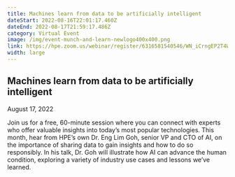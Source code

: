 ```yaml
---
title: Machines learn from data to be artificially intelligent
dateStart: 2022-08-16T22:01:17.460Z
dateEnd: 2022-08-17T21:59:17.486Z
category: Virtual Event
image: /img/event-munch-and-learn-newlogo400x400.png
link: https://hpe.zoom.us/webinar/register/6316581540546/WN_iCrngEP2T4Wlspf8RVvxMQ
width: large
---
```

## Machines learn from data to be artificially intelligent

August 17, 2022

Join us for a free, 60-minute session where you can connect with experts who offer valuable insights into today’s most popular technologies. This month, hear from HPE’s own Dr. Eng Lim Goh, senior VP and CTO of AI, on the importance of sharing data to gain insights and how to do so responsibly. In his talk, Dr. Goh will illustrate how AI can advance the human condition, exploring a variety of industry use cases and lessons we’ve learned.